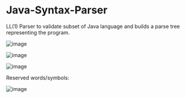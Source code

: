 # Java-Syntax-Parser

LL(1) Parser to validate subset of Java language and builds a parse tree representing the program. 

![image](https://github.com/WilliamSottoriva/Java-Syntax-Parser/assets/60838237/882467b8-fd9d-4042-8201-64312e5e4775)

![image](https://github.com/WilliamSottoriva/Java-Syntax-Parser/assets/60838237/44d0c990-9c2a-4a57-9499-fb5655713c74)

![image](https://github.com/WilliamSottoriva/Java-Syntax-Parser/assets/60838237/cd59a986-03f8-4c93-b9b9-8ff95339c07c)

Reserved words/symbols:

![image](https://github.com/WilliamSottoriva/Java-Syntax-Parser/assets/60838237/67e6aebf-1aff-4489-a8d5-e1ab8a71e5ac)
